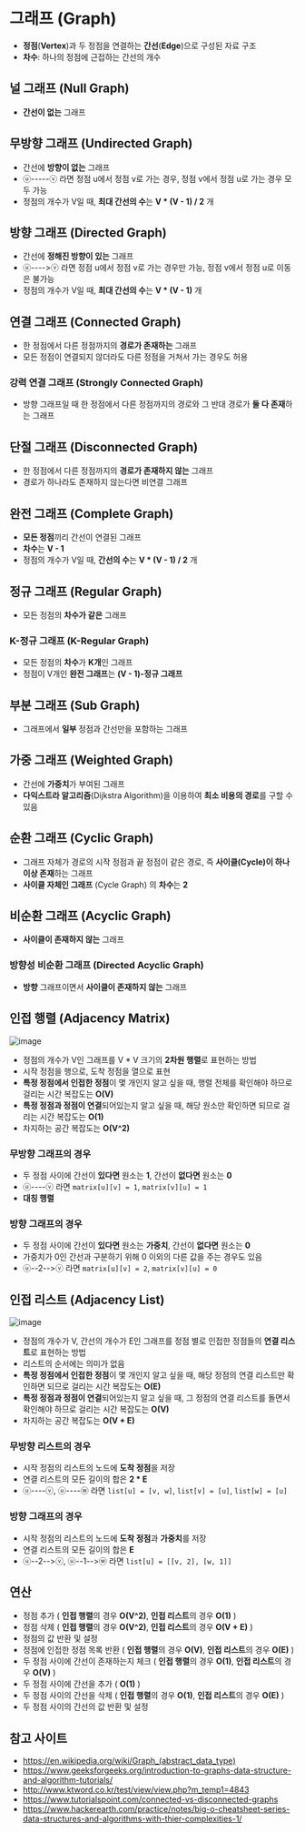 # 그래프 (Graph)
- **정점**(**Vertex**)과 두 정점을 연결하는 **간선**(**Edge**)으로 구성된 자료 구조
- **차수**: 하나의 정점에 근접하는 간선의 개수

## 널 그래프 (Null Graph)
- **간선이 없는** 그래프

## 무방향 그래프 (Undirected Graph)
- 간선에 **방향이 없는** 그래프
- ⓤ-----ⓥ 라면 정점 u에서 정점 v로 가는 경우, 정점 v에서 정점 u로 가는 경우 모두 가능
- 정점의 개수가 V일 때, **최대 간선의 수**는 **V * (V - 1) / 2** 개

## 방향 그래프 (Directed Graph)
- 간선에 **정해진 방향이 있는** 그래프
- ⓤ---->ⓥ 라면 정점 u에서 정점 v로 가는 경우만 가능, 정점 v에서 정점 u로 이동은 불가능
- 정점의 개수가 V일 때, **최대 간선의 수**는 **V * (V - 1)** 개

## 연결 그래프 (Connected Graph)
- 한 정점에서 다른 정점까지의 **경로가 존재하는** 그래프
- 모든 정점이 연결되지 않더라도 다른 정점을 거쳐서 가는 경우도 허용

### 강력 연결 그래프 (Strongly Connected Graph)
- 방향 그래프일 때 한 정점에서 다른 정점까지의 경로와 그 반대 경로가 **둘 다 존재**하는 그래프

## 단절 그래프 (Disconnected Graph)
- 한 정점에서 다른 정점까지의 **경로가 존재하지 않는** 그래프
- 경로가 하나라도 존재하지 않는다면 비연결 그래프

## 완전 그래프 (Complete Graph)
- **모든 정점**끼리 간선이 연결된 그래프
- **차수**는 **V - 1**
- 정점의 개수가 V일 때, **간선의 수**는 **V * (V - 1) / 2** 개

## 정규 그래프 (Regular Graph)
- 모든 정점의 **차수가 같은** 그래프

### K-정규 그래프 (K-Regular Graph)
- 모든 정점의 **차수**가 **K개**인 그래프
- 정점이 V개인 **완전 그래프**는 **(V - 1)-정규 그래프**

## 부분 그래프 (Sub Graph)
- 그래프에서 **일부** 정점과 간선만을 포함하는 그래프

## 가중 그래프 (Weighted Graph)
- 간선에 **가중치**가 부여된 그래프
- **다익스트라 알고리즘**(Dijkstra Algorithm)을 이용하여 **최소 비용의 경로**를 구할 수 있음

## 순환 그래프 (Cyclic Graph)
- 그래프 자체가 경로의 시작 정점과 끝 정점이 같은 경로, 즉 **사이클(Cycle)이 하나 이상 존재**하는 그래프
- **사이클 자체인 그래프** (Cycle Graph) 의 **차수**는 **2**

## 비순환 그래프 (Acyclic Graph)
- **사이클이 존재하지 않는** 그래프

### 방향성 비순환 그래프 (Directed Acyclic Graph)
- **방향** 그래프이면서 **사이클이 존재하지 않는** 그래프

## 인접 행렬 (Adjacency Matrix)
![image](https://user-images.githubusercontent.com/79434205/205628820-c9b8dd44-d42a-436d-ab68-c69f9f76230e.png)
- 정점의 개수가 V인 그래프를 V * V 크기의 **2차원 행렬**로 표현하는 방법
- 시작 정점을 행으로, 도착 정점을 열으로 표현
- **특정 정점에서 인접한 정점**이 몇 개인지 알고 싶을 때, 행렬 전체를 확인해야 하므로 걸리는 시간 복잡도는 **O(V)**
- **특정 정점과 정점이 연결**되어있는지 알고 싶을 때, 해당 원소만 확인하면 되므로 걸리는 시간 복잡도는 **O(1)**
- 차지하는 공간 복잡도는 **O(V^2)**
### 무방향 그래프의 경우
- 두 정점 사이에 간선이 **있다면** 원소는 **1**, 간선이 **없다면** 원소는 **0**
- ⓤ----ⓥ 라면 `matrix[u][v] = 1`, `matrix[v][u] = 1`
- **대칭 행렬**
### 방향 그래프의 경우
- 두 정점 사이에 간선이 **있다면** 원소는 **가중치**, 간선이 **없다면** 원소는 **0**
- 가중치가 0인 간선과 구분하기 위해 0 이외의 다른 값을 주는 경우도 있음
- ⓤ--2-->ⓥ 라면 `matrix[u][v] = 2`, `matrix[v][u] = 0`


## 인접 리스트 (Adjacency List)
![image](https://user-images.githubusercontent.com/79434205/205634049-34c97ef6-dba0-4fbb-8c84-1740edfff94b.png)
- 정점의 개수가 V, 간선의 개수가 E인 그래프를 정점 별로 인접한 정점들의 **연결 리스트**로 표현하는 방법
- 리스트의 순서에는 의미가 없음
- **특정 정점에서 인접한 정점**이 몇 개인지 알고 싶을 때, 해당 정점의 연결 리스트만 확인하면 되므로 걸리는 시간 복잡도는 **O(E)**
- **특정 정점과 정점이 연결**되어있는지 알고 싶을 때, 그 정점의 연결 리스트를 돌면서 확인해야 하므로 걸리는 시간 복잡도는 **O(V)**
- 차지하는 공간 복잡도는 **O(V + E)**
### 무방향 리스트의 경우
- 시작 정점의 리스트의 노드에 **도착 정점**을 저장
- 연결 리스트의 모든 길이의 합은 **2 * E**
- ⓤ----ⓥ, ⓤ----ⓦ 라면 `list[u] = [v, w]`, `list[v] = [u]`, `list[w] = [u]`
### 방향 그래프의 경우
- 시작 정점의 리스트의 노드에 **도착 정점**과 **가중치**를 저장
- 연결 리스트의 모든 길이의 합은 **E**
- ⓤ--2-->ⓥ, ⓤ--1-->ⓦ 라면 `list[u] = [[v, 2], [w, 1]]`

## 연산
- 정점 추가 ( **인접 행렬**의 경우 **O(V^2)**, **인접 리스트**의 경우 **O(1)** )
- 정점 삭제 ( **인접 행렬**의 경우 **O(V^2)**, **인접 리스트**의 경우 **O(V + E)** )
- 정점의 값 반환 및 설정
- 정점에 인접한 정점 목록 반환 ( **인접 행렬**의 경우 **O(V)**, **인접 리스트**의 경우 **O(E)** )
- 두 정점 사이에 간선이 존재하는지 체크 ( **인접 행렬**의 경우 **O(1)**, **인접 리스트**의 경우 **O(V)** )
- 두 정점 사이에 간선을 추가 ( **O(1)** )
- 두 정점 사이의 간선을 삭제 ( **인접 행렬**의 경우 **O(1)**, **인접 리스트**의 경우 **O(E)** )
- 두 정점 사이의 간선의 값 반환 및 설정

## 참고 사이트
- https://en.wikipedia.org/wiki/Graph_(abstract_data_type)
- https://www.geeksforgeeks.org/introduction-to-graphs-data-structure-and-algorithm-tutorials/
- http://www.ktword.co.kr/test/view/view.php?m_temp1=4843
- https://www.tutorialspoint.com/connected-vs-disconnected-graphs
- https://www.hackerearth.com/practice/notes/big-o-cheatsheet-series-data-structures-and-algorithms-with-thier-complexities-1/